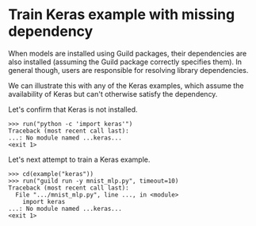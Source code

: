 # Train Keras example with missing dependency

When models are installed using Guild packages, their dependencies are
also installed (assuming the Guild package correctly specifies
them). In general though, users are responsible for resolving library
dependencies.

We can illustrate this with any of the Keras examples, which assume
the availability of Keras but can't otherwise satisfy the dependency.

Let's confirm that Keras is not installed.

    >>> run("python -c 'import keras'")
    Traceback (most recent call last):
    ...: No module named ...keras...
    <exit 1>

Let's next attempt to train a Keras example.

    >>> cd(example("keras"))
    >>> run("guild run -y mnist_mlp.py", timeout=10)
    Traceback (most recent call last):
      File ".../mnist_mlp.py", line ..., in <module>
        import keras
    ...: No module named ...keras...
    <exit 1>
